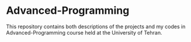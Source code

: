 # Advanced-Programming
 This repository contains both descriptions of the projects and my codes in Advanced-Programming course held at the University of Tehran.
